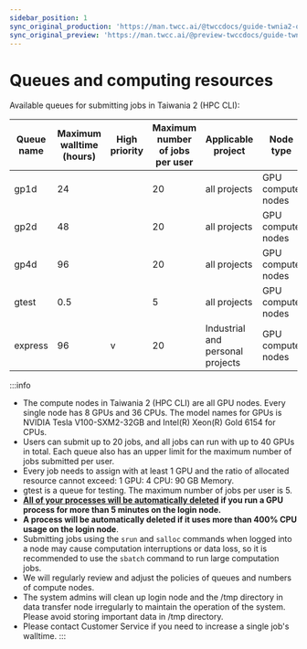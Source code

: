 ```yaml
---
sidebar_position: 1
sync_original_production: 'https://man.twcc.ai/@twccdocs/guide-twnia2-queue-en' 
sync_original_preview: 'https://man.twcc.ai/@preview-twccdocs/guide-twnia2-queue-en'
---
```


# Queues and computing resources

Available queues for submitting jobs in Taiwania 2 (HPC CLI):

| Queue name | Maximum walltime (hours) | High priority | Maximum number of jobs per user | Applicable project       | Node type   | Maximum number of GPUs per user |
| ---------- | ------------------ | -------- | ---------------- | -------------- | ------------ | ------------ |
| gp1d       | 24                 |          | 20               | all projects   | GPU compute nodes | 40 |
| gp2d       | 48                 |          | 20               | all projects   | GPU compute nodes| 40 |
| gp4d       | 96                 |          | 20               | all projects   | GPU compute nodes | 40 |
| gtest      | 0.5                |          | 5                | all projects   | GPU compute nodes | 40 |
| express    | 96                 | v        | 20               | Industrial and personal projects | GPU compute nodes | 256 |

:::info
- The compute nodes in Taiwania 2 (HPC CLI) are all GPU nodes. Every single node has 8 GPUs and 36 CPUs. The model names for GPUs is NVIDIA Tesla V100-SXM2-32GB and Intel(R) Xeon(R) Gold 6154 for CPUs.
- Users can submit up to 20 jobs, and all jobs can run with up to 40 GPUs in total. Each queue also has an upper limit for the maximum number of jobs submitted per user.
- Every job needs to assign with at least 1 GPU and the ratio of allocated resource cannot exceed: 1 GPU: 4 CPU: 90 GB Memory.
- gtest is a queue for testing. The maximum number of jobs per user is 5.
- **<ins>All of your processes will be automatically deleted</ins> if you run a GPU process for more than 5 minutes on the login node.**
- **A process will be automatically deleted if it uses more than 400% CPU usage on the login node**.
- Submitting jobs using the `srun` and `salloc` commands when logged into a node may cause computation interruptions or data loss, so it is recommended to use the `sbatch` command to run large computation jobs.
- We will regularly review and adjust the policies of queues and numbers of compute nodes. 
- The system admins will clean up login node and the /tmp directory in data transfer node irregularly to maintain the operation of the system. Please avoid storing important data in /tmp directory.
- Please contact Customer Service if you need to increase a single job's walltime.
:::
